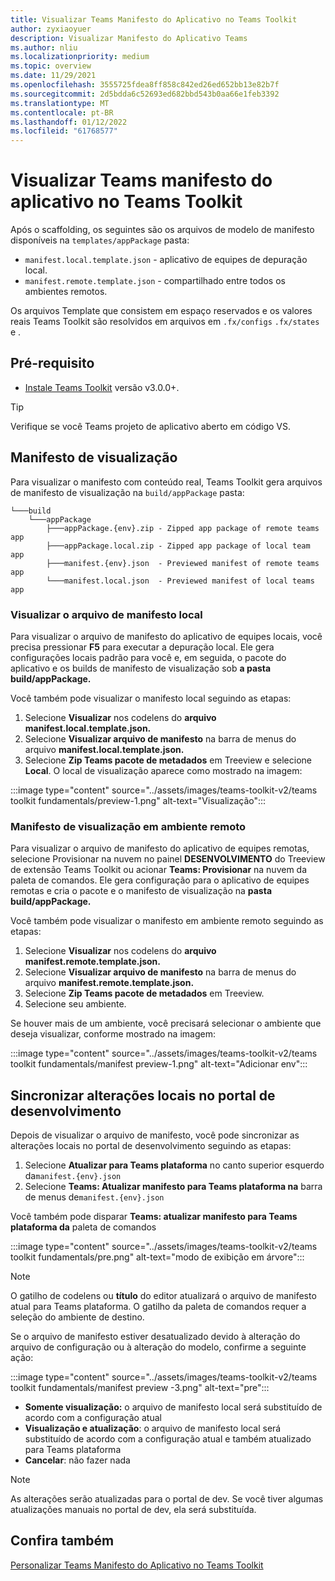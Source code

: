 ```yaml
---
title: Visualizar Teams Manifesto do Aplicativo no Teams Toolkit
author: zyxiaoyuer
description: Visualizar Manifesto do Aplicativo Teams
ms.author: nliu
ms.localizationpriority: medium
ms.topic: overview
ms.date: 11/29/2021
ms.openlocfilehash: 3555725fdea8ff858c842ed26ed652bb13e82b7f
ms.sourcegitcommit: 2d5bdda6c52693ed682bbd543b0aa66e1feb3392
ms.translationtype: MT
ms.contentlocale: pt-BR
ms.lasthandoff: 01/12/2022
ms.locfileid: "61768577"
---
```

# <a name="preview-teams-app-manifest-in-teams-toolkit"></a>Visualizar Teams manifesto do aplicativo no Teams Toolkit

Após o scaffolding, os seguintes são os arquivos de modelo de manifesto disponíveis na `templates/appPackage` pasta:

- `manifest.local.template.json` - aplicativo de equipes de depuração local.
- `manifest.remote.template.json` - compartilhado entre todos os ambientes remotos.

Os arquivos Template que consistem em espaço reservados e os valores reais Teams Toolkit são resolvidos em arquivos em `.fx/configs` `.fx/states` e .

## <a name="prerequisite"></a>Pré-requisito

* [Instale Teams Toolkit](https://marketplace.visualstudio.com/items?itemName=TeamsDevApp.ms-teams-vscode-extension) versão v3.0.0+.

> [!TIP]
> Verifique se você Teams projeto de aplicativo aberto em código VS.

## <a name="preview-manifest"></a>Manifesto de visualização

Para visualizar o manifesto com conteúdo real, Teams Toolkit gera arquivos de manifesto de visualização na `build/appPackage` pasta:

```text
└───build
    └───appPackage
        ├───appPackage.{env}.zip - Zipped app package of remote teams app
        ├───appPackage.local.zip - Zipped app package of local team app
        ├───manifest.{env}.json  - Previewed manifest of remote teams app
        └───manifest.local.json  - Previewed manifest of local teams app
```

### <a name="preview-local-manifest-file"></a>Visualizar o arquivo de manifesto local

Para visualizar o arquivo de manifesto do aplicativo de equipes locais, você precisa pressionar **F5** para executar a depuração local. Ele gera configurações locais padrão para você e, em seguida, o pacote do aplicativo e os builds de manifesto de visualização sob **a pasta build/appPackage.**

Você também pode visualizar o manifesto local seguindo as etapas:

1. Selecione **Visualizar** nos codelens do **arquivo manifest.local.template.json.**
2. Selecione **Visualizar arquivo de manifesto** na barra de menus do arquivo **manifest.local.template.json.**
3. Selecione **Zip Teams pacote de metadados** em Treeview e selecione **Local**.
O local de visualização aparece como mostrado na imagem:

:::image type="content" source="../assets/images/teams-toolkit-v2/teams toolkit fundamentals/preview-1.png" alt-text="Visualização":::

### <a name="preview-manifest-in-remote-environment"></a>Manifesto de visualização em ambiente remoto

Para visualizar o arquivo de  manifesto do aplicativo de equipes remotas, selecione Provisionar na nuvem no painel **DESENVOLVIMENTO** do Treeview de extensão Teams Toolkit ou acionar **Teams: Provisionar** na nuvem da paleta de comandos. Ele gera configuração para o aplicativo de equipes remotas e cria o pacote e o manifesto de visualização na **pasta build/appPackage.**

Você também pode visualizar o manifesto em ambiente remoto seguindo as etapas:

1. Selecione **Visualizar** nos codelens do **arquivo manifest.remote.template.json.**
2. Selecione **Visualizar arquivo de manifesto** na barra de menus do arquivo **manifest.remote.template.json.**
3. Selecione **Zip Teams pacote de metadados** em Treeview.
4. Selecione seu ambiente.

Se houver mais de um ambiente, você precisará selecionar o ambiente que deseja visualizar, conforme mostrado na imagem:

:::image type="content" source="../assets/images/teams-toolkit-v2/teams toolkit fundamentals/manifest preview-1.png" alt-text="Adicionar env":::

## <a name="sync-local-changes-to-dev-portal"></a>Sincronizar alterações locais no portal de desenvolvimento

Depois de visualizar o arquivo de manifesto, você pode sincronizar as alterações locais no portal de desenvolvimento seguindo as etapas:

1.  Selecione **Atualizar para Teams plataforma** no canto superior esquerdo da`manifest.{env}.json`
2. Selecione **Teams: Atualizar manifesto para Teams plataforma na** barra de menus de`manifest.{env}.json`

 Você também pode disparar **Teams: atualizar manifesto para Teams plataforma da** paleta de comandos

   :::image type="content" source="../assets/images/teams-toolkit-v2/teams toolkit fundamentals/pre.png" alt-text="modo de exibição em árvore":::

> [!NOTE]
> O gatilho de codelens ou **título** do editor atualizará o arquivo de manifesto atual para Teams plataforma. O gatilho da paleta de comandos requer a seleção do ambiente de destino.

Se o arquivo de manifesto estiver desatualizado devido à alteração do arquivo de configuração ou à alteração do modelo, confirme a seguinte ação:

:::image type="content" source="../assets/images/teams-toolkit-v2/teams toolkit fundamentals/manifest preview -3.png" alt-text="pre":::

- **Somente visualização:** o arquivo de manifesto local será substituído de acordo com a configuração atual
- **Visualização e atualização**: o arquivo de manifesto local será substituído de acordo com a configuração atual e também atualizado para Teams plataforma
- **Cancelar**: não fazer nada

> [!NOTE]
> As alterações serão atualizadas para o portal de dev. Se você tiver algumas atualizações manuais no portal de dev, ela será substituída.

## <a name="see-also"></a>Confira também

[Personalizar Teams Manifesto do Aplicativo no Teams Toolkit](TeamsFx-manifest-customization.md)
